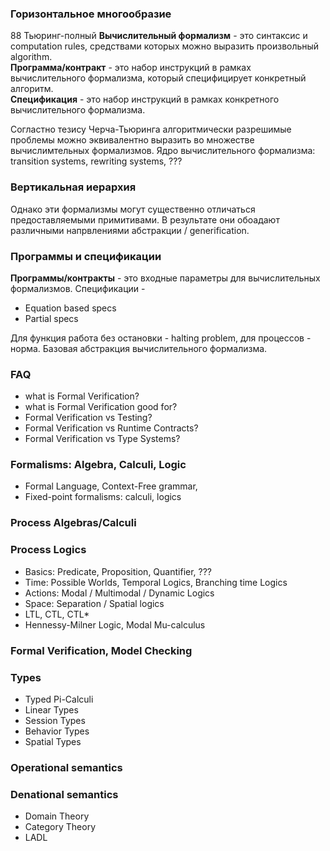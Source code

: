 ### Горизонтальное многообразие
88
Тьюринг-полный **Вычислительный формализм** - это синтаксис и computation rules, средствами которых можно выразить произвольный algorithm.  
**Программа/контракт** - это набор инструкций в рамках вычислительного формализма, который специфицирует конкретный алгоритм.  
**Спецификация** - это набор инструкций в рамках конкретного вычислительного формализма.  

Согластно тезису Черча-Тьюринга алгоритмически разрешимые проблемы можно эквивалентно выразить 
во множестве вычислимтельных формализмов. 
Ядро вычислительного формализма: transition systems, rewriting systems, ???

### Вертикальная иерархия
Однако эти формализмы могут существенно отличаться предоставляемыми примитивами. 
В результате они обоадают различными напрвлениями абстракции / generification.

### Программы и спецификации
**Программы/контракты** - это входные параметры для вычислительных формализмов.
Спецификации - 
- Equation based specs
- Partial specs

Для функция работа без остановки - halting problem, для процессов - норма.
Базовая абстракция вычислительного формализма.

### FAQ
- what is Formal Verification?
- what is Formal Verification good for?
- Formal Verification vs Testing?
- Formal Verification vs Runtime Contracts?
- Formal Verification vs Type Systems?

### Formalisms: Algebra, Calculi, Logic
- Formal Language, Context-Free grammar, 
- Fixed-point formalisms: calculi, logics

### Process Algebras/Calculi

### Process Logics
- Basics: Predicate, Proposition, Quantifier, ???
- Time: Possible Worlds, Temporal Logics, Branching time Logics
- Actions: Modal / Multimodal / Dynamic Logics
- Space: Separation / Spatial logics
- LTL, CTL, CTL*
- Hennessy-Milner Logic, Modal Mu-calculus

### Formal Verification, Model Checking

### Types
- Typed Pi-Calculi
- Linear Types
- Session Types
- Behavior Types
- Spatial Types

### Operational semantics

### Denational semantics
- Domain Theory
- Category Theory
- LADL
